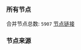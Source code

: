 ### 所有节点
合并节点总数: `5907`
[节点链接](https://github.com/rzhy1/33/raw/master/sub/sub_merge_base64.txt)

### 节点来源
